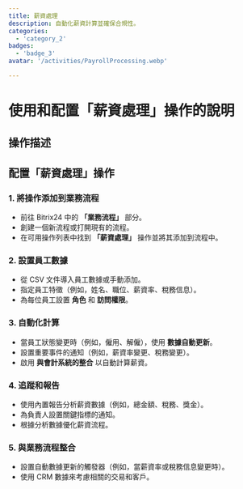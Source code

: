 ```yaml
---
title: 薪資處理
description: 自動化薪資計算並確保合規性。
categories: 
  - 'category_2'
badges: 
  - 'badge_3'
avatar: '/activities/PayrollProcessing.webp'

---
```

# 使用和配置「薪資處理」操作的說明

## 操作描述

## **配置「薪資處理」操作**

### 1. 將操作添加到業務流程
- 前往 Bitrix24 中的 **「業務流程」** 部分。
- 創建一個新流程或打開現有的流程。
- 在可用操作列表中找到 **「薪資處理」** 操作並將其添加到流程中。

### 2. 設置員工數據
- 從 CSV 文件導入員工數據或手動添加。
- 指定員工特徵（例如，姓名、職位、薪資率、稅務信息）。
- 為每位員工設置 **角色** 和 **訪問權限**。

### 3. 自動化計算
- 當員工狀態變更時（例如，僱用、解僱），使用 **數據自動更新**。
- 設置重要事件的通知（例如，薪資率變更、稅務變更）。
- 啟用 **與會計系統的整合** 以自動計算薪資。

### 4. 追蹤和報告
- 使用內置報告分析薪資數據（例如，總金額、稅務、獎金）。
- 為負責人設置關鍵指標的通知。
- 根據分析數據優化薪資流程。

### 5. 與業務流程整合
- 設置自動數據更新的觸發器（例如，當薪資率或稅務信息變更時）。
- 使用 CRM 數據來考慮相關的交易和客戶。